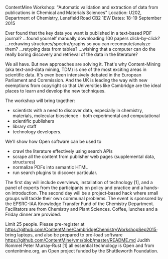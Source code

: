 ContentMine Workshop: "Automatic validation and extraction of data from publications in Chemical and Materials Sciences"
Location: U202, Department of Chemistry, Lensfield Road CB2 1EW
Dates: 18-19 September 2015

Ever found that the key data you want is published in a text-based PDF journal? 
...found yourself manually downloading 100 papers click-by-click?
...redrawing structures/spectra/graphs so you can recompute/analyze them?
...retyping data from tables?
...wishing that a computer can do the really boring discovery and retrieval of the data in the literature?

We all have. But new approaches are solving it. That's why Content-Mining (aka text-and-data mining, TDM) is one of the most
exciting areas in scientific data. 
It's even been intensively debated in the European Parliament and Commission. And the UK is leading the way with new exemptions 
from copyright so that Universities like Cambridge are the ideal places to learn and develop the new techniques.

The workshop will bring together:
 * scientists with a need to discover data, especially in chemistry, materials, molecular bioscience - both experimental and computational
 * scientific publishers
 * library staff
 * technology developers.

We'll show how Open software can be used to
 * crawl the literature effectively using search APIs
 * scrape all the content from publisher web pages (supplemental data, structures)
 * normalize PDFs into semantic HTML
 * run search plugins to discover particular.

The first day will include overviews, installation of technology [1], and a panel of experts from the participants on policy
and practice and a hands-on introduction.
The second day will be a project-based hack where small groups will tackle their own communal problems.
The event is sponsored by the EPSRC-IAA Knowledge Transfer Fund of the Chemistry Department. Facilitators are from Chemistry and Plant Sciences. Coffee, lunches and a Friday dinner are provided. 

Limit 25 people. Please pre-register at https://github.com/ContentMine/CambridgeChemistryWorkshopSep2015; bring laptops, and also be prepared to pre-load software https://github.com/ContentMine/vms/blob/master/README.md
Judith Rommel
Peter Murray-Rust
[1] all essential technology is Open and from contentmine.org, an Open project funded by the Shuttleworth Foundation.
